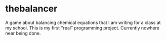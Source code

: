 # thebalancer
A game about balancing chemical equations that I am writing for a class at my school. This is my first "real" programming project. Currently nowhere near being done.
